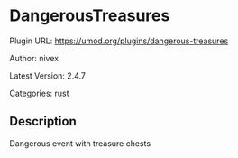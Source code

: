 # DangerousTreasures

Plugin URL: https://umod.org/plugins/dangerous-treasures

Author: nivex

Latest Version: 2.4.7

Categories: rust

## Description

Dangerous event with treasure chests
